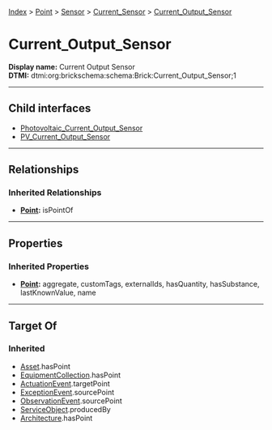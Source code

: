 [Index](../../../../index.md) > [Point](../../../Point.md) > [Sensor](../../Sensor.md) > [Current_Sensor](../Current_Sensor.md) > [Current_Output_Sensor](#)
# Current_Output_Sensor

**Display name:** Current Output Sensor<br />
**DTMI:** dtmi:org:brickschema:schema:Brick:Current_Output_Sensor;1

---

## Child interfaces
* [Photovoltaic_Current_Output_Sensor](Photovoltaic_Current_Output_Sensor.md)
* [PV_Current_Output_Sensor](PV_Current_Output_Sensor.md)

---

## Relationships

### Inherited Relationships
* **[Point](../../../Point.md):** isPointOf

---

## Properties

### Inherited Properties
* **[Point](../../../Point.md):** aggregate, customTags, externalIds, hasQuantity, hasSubstance, lastKnownValue, name

---

## Target Of
### Inherited
* [Asset](../../../../Asset/Asset.md).hasPoint
* [EquipmentCollection](../../../../Collection/EquipmentCollection.md).hasPoint
* [ActuationEvent](../../../../Event/PointEvent/ActuationEvent.md).targetPoint
* [ExceptionEvent](../../../../Event/PointEvent/ExceptionEvent.md).sourcePoint
* [ObservationEvent](../../../../Event/PointEvent/ObservationEvent.md).sourcePoint
* [ServiceObject](../../../../Information/ServiceObject/ServiceObject.md).producedBy
* [Architecture](../../../../Space/Architecture/Architecture.md).hasPoint

